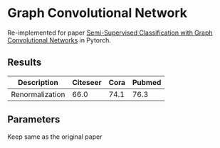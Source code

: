 # Graph Convolutional Network

Re-implemented for paper [Semi-Supervised Classification with Graph Convolutional Networks](https://openreview.net/pdf?id=SJU4ayYgl) in Pytorch. 

## Results
|Description    |Citeseer|Cora  |Pubmed|
|---------------|--------|------|------|
|Renormalization|66.0    |74.1  |76.3  |

## Parameters
Keep same as the original paper 
